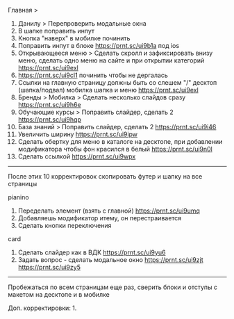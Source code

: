 Главная > 
1. Данилу > Перепроверить модальные окна 
2. В шапке поправить инпут
3. Кнопка "наверх" в мобилке починить
4. Поправить инпут в блоке https://prnt.sc/ui9b1a под ios
5. Открывающееся меню > Сделать скролл и зафиксировать внизу меню, сделать одно меню на сайте и при открытии категорий https://prnt.sc/ui9exl
6. https://prnt.sc/ui9cl1 починить чтобы не дергалась
7. Ссылки на главную страницу должны быть со слешем "/" десктоп (шапка/подвал) мобилка шапка и меню https://prnt.sc/ui9exl
8. Бренды > Мобилка > Сделать несколько слайдов сразу https://prnt.sc/ui9h6e
9. Обучающие курсы > Поправить слайдер, сделать 2 https://prnt.sc/ui9hqp
10. База знаний > Поправить слайдер, сделать 2 https://prnt.sc/ui9i46
11. Увеличить ширину https://prnt.sc/ui9ipw
12. Сделать обертку для меню в каталоге на десктопе, при добавлении модификатора чтобы фон красился в белый https://prnt.sc/ui9n0l
13. Сделать ссылкой https://prnt.sc/ui9wpx

---
После этих 10 корректировок скопировать футер и шапку на все страницы

pianino
1. Переделать элемент (взять с главной) https://prnt.sc/ui9umq
2. Добавляешь модификатор итему, он перестраивается
3. Сделать кнопки переключения

card
1. Сделать слайдер как в ВДК https://prnt.sc/ui9yu6
2. Задать вопрос - сделать модальное окно https://prnt.sc/ui9zjt https://prnt.sc/ui9zy5

----
Пробежаться по всем страницам еще раз, сверить блоки и отступы с макетом на десктопе и в мобилке


Доп. корректировки:
1. 
